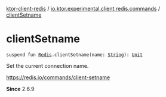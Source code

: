 [ktor-client-redis](../index.md) / [io.ktor.experimental.client.redis.commands](index.md) / [clientSetname](./client-setname.md)

# clientSetname

`suspend fun `[`Redis`](../io.ktor.experimental.client.redis/-redis/index.md)`.clientSetname(name: `[`String`](https://kotlinlang.org/api/latest/jvm/stdlib/kotlin/-string/index.html)`): `[`Unit`](https://kotlinlang.org/api/latest/jvm/stdlib/kotlin/-unit/index.html)

Set the current connection name.

https://redis.io/commands/client-setname

**Since**
2.6.9

